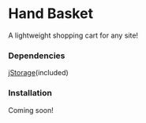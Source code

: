 # Hand Basket
A lightweight shopping cart for any site!

### Dependencies
[jStorage](http://www.jstorage.info/)(included)

### Installation
Coming soon!
